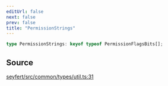 ```yaml
---
editUrl: false
next: false
prev: false
title: "PermissionStrings"
---
```


```ts
type PermissionStrings: keyof typeof PermissionFlagsBits[];
```

## Source

[seyfert/src/common/types/util.ts:31](https://github.com/potoland/potocuit/blob/fe122a1/src/common/types/util.ts#L31)
